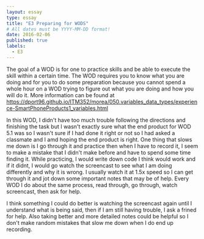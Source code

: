 ```yaml
---
layout: essay
type: essay
title: "E3 Preparing for WODS"
# All dates must be YYYY-MM-DD format!
date: 2016-02-06
published: true
labels:
  - E3
---
```


The goal of a WOD is for one to practice skills and be able to execute the skill within a certain time. The WOD requires you to know what you are doing and for you to do some preparation because you cannot spend a whole hour on a WOD trying to figure out what you are doing and how you will do it. More information can be found at https://dport96.github.io/ITM352/morea/050.variables_data_types/experience-SmartPhoneProducts1_variables.html

In this WOD, I didn't have too much trouble following the directions and finishing the task but I wasn't exactly sure what the end product for WOD 5.1 was so I wasn't sure if I had done it right or not so I had asked a classmate and I amd hoping the end product is right. One thing that slows me down is I go through it and practice then when I have to record it, I seem to make a mistake that I didn't make before and have to spend some time finding it. While practicing, I would write down code I think would work and if it didnt, I would go watch the screencast to see what I am doing differently and why it is wrong. I usually watch it at 1.5x speed so I can get through it and jot down some important notes that may be of help. Every WOD I do about the same process, read through, go through, watch screencast, then ask for help. 

I think something I could do better is watching the screencast again until I understand what is being said, then if I am still having trouble, I ask a frined for help. Also taking better and more detailed notes could be helpful so I don't make random mistakes that slow me down when I do end up recording. 
